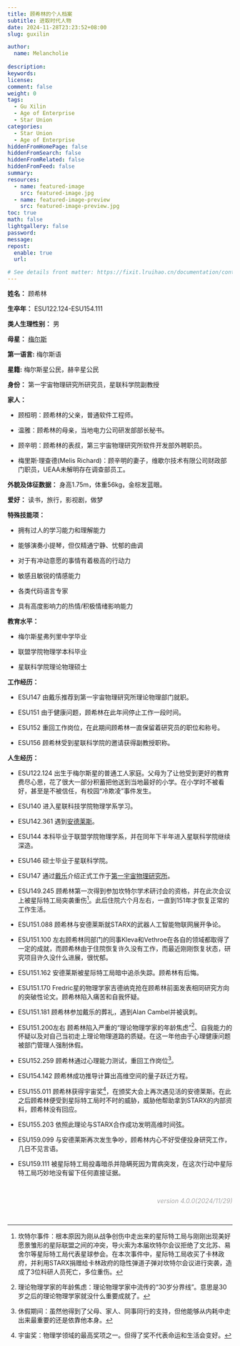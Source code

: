 ```yaml
---
title: 顾希林的个人档案
subtitle: 进取时代人物
date: 2024-11-28T23:23:52+08:00
slug: guxilin

author:
  name: Melancholie
  
description:
keywords:
license:
comment: false
weight: 0
tags:
  - Gu Xilin
  - Age of Enterprise
  - Star Union
categories:
  - Star Union
  - Age of Enterprise
hiddenFromHomePage: false
hiddenFromSearch: false
hiddenFromRelated: false
hiddenFromFeed: false
summary:
resources:
  - name: featured-image
    src: featured-image.jpg
  - name: featured-image-preview
    src: featured-image-preview.jpg
toc: true
math: false
lightgallery: false
password:
message:
repost:
  enable: true
  url:

# See details front matter: https://fixit.lruihao.cn/documentation/content-management/introduction/#front-matter
---
```


<!--more-->

**姓名：** 顾希林

**生卒年：** ESU122.124-ESU154.111

**类人生理性别：** 男

**母星：** [梅尔斯](/posts/cmels)

**第一语言:**  梅尔斯语

**星籍:**  梅尔斯星公民，赫辛星公民

**身份：** 第一宇宙物理研究所研究员，星联科学院副教授

**家人：** 

- 顾桓明：顾希林的父亲，普通软件工程师。

- 温雅：顾希林的母亲，当地电力公司研发部部长秘书。

- 顾辛明：顾希林的表叔，第三宇宙物理研究所软件开发部外聘职员。

- 梅里斯·理查德(Melis Richard)：顾辛明的妻子，维歇尔技术有限公司财政部门职员，UEAA未解明存在调查部员工。

**外貌及体征数据：** 身高1.75m，体重56kg，金棕发蓝眼。

**爱好：** 读书，旅行，影视剧，做梦

**特殊技能项：** 

- 拥有过人的学习能力和理解能力

- 能够演奏小提琴，但仅精通宁静、忧郁的曲调

- 对于有冲动意愿的事情有着极高的行动力

- 敏感且敏锐的情感能力

- 各类代码语言专家

- 具有高度影响力的热情/积极情绪影响能力

**教育水平：** 

- 梅尔斯星弗列里中学毕业

- 联盟学院物理学本科毕业

- 星联科学院理论物理硕士

**工作经历：**

- ESU147 由戴乐推荐到第一宇宙物理研究所理论物理部门就职。

- ESU151 由于健康问题，顾希林在此年间停止工作一段时间。

- ESU152 重回工作岗位，在此期间顾希林一直保留着研究员的职位和称号。

- ESU156 顾希林受到星联科学院的邀请获得副教授职称。

**人生经历：**

- ESU122.124 出生于梅尔斯星的普通工人家庭。父母为了让他受到更好的教育费尽心思，花了很大一部分积蓄把他送到当地最好的小学。在小学时不被看好，甚至是不被信任，有校园“冷欺凌”事件发生。

- ESU140 进入星联科技学院物理学系学习。

- ESU142.361 遇到[安德莱斯](/posts/andresadrian)。

- ESU144 本科毕业于联盟学院物理学系，并在同年下半年进入星联科学院继续深造。

- ESU146 硕士毕业于星联科学院。

- ESU147 通过[戴乐](/posts/daile)介绍正式工作于[第一宇宙物理研究所](/posts/1upl)。

- ESU149.245 顾希林第一次得到参加坎特尔学术研讨会的资格，并在此次会议上被星际特工局突袭重伤[^坎特尔事件]。此后住院六个月左右，一直到151年才恢复正常的工作生活。

- ESU151.088 顾希林与安德莱斯就STARX的武器人工智能物联网展开争论。

- ESU151.100 左右顾希林同部门的同事Kleva和Vethroe在各自的领域都取得了一定的成就，而顾希林由于住院恢复许久没有工作，而最近刚刚恢复状态，研究项目许久没什么进展，很忧郁。

- ESU151.162 安德莱斯被星际特工局暗中追杀失踪。顾希林有后悔。

- ESU151.170 Fredric星的物理学家吉德纳克抢在顾希林前面发表相同研究方向的突破性论文。顾希林陷入痛苦和自我怀疑。

- ESU151.181 顾希林参加戴乐的葬礼，遇到Alan Cambel并被讽刺。

- ESU151.200左右 顾希林陷入严重的“理论物理学家的年龄焦虑”[^理论物理学家的年龄焦虑]、自我能力的怀疑以及对自己当初走上理论物理道路的质疑。在这一年他由于心理健康问题被部门管理人强制休假。

- ESU152.259 顾希林通过心理能力测试，重回工作岗位[^休假期间]。

- ESU154.142 顾希林成功推导计算出高维空间的量子跃迁方程。

- ESU155.011 顾希林获得宇宙奖[^宇宙奖]，在颁奖大会上再次遇见活的安德莱斯。在此之后顾希林便受到星际特工局时不时的威胁，威胁他帮助拿到STARX的内部资料，顾希林没有回应。

- ESU155.203 依照此理论与STARX合作成功发明高维时间弦。

- ESU159.099 与安德莱斯再次发生争吵，顾希林内心不好受便投身研究工作，几日不见言语。

- ESU159.111 被星际特工局投毒暗杀并隐瞒死因为胃病突发，在这次行动中星际特工局巧妙地没有留下任何直接证据。

<br/>

<div style="text-align:right;">
<font color=#A9A9A9> 

*version 4.0.0(2024/11/29)* 

</font>
</div>

<br/>

[^坎特尔事件]: 坎特尔事件：根本原因为刚从战争创伤中走出来的星际特工局与刚刚出现美好愿景雏形的星际联盟之间的冲突，导火索为本届坎特尔会议拒绝了文北苏、易舍尔等星际特工局代表星球参会。在本次事件中，星际特工局收买了卡林政府，并利用STARX捐赠给卡林政府的隐性弹道子弹对坎特尔会议进行突袭，造成了3位科研人员死亡，多位重伤。
[^理论物理学家的年龄焦虑]: 理论物理学家的年龄焦虑：理论物理学家中流传的“30岁分界线”。意思是30岁之后的理论物理学家就没什么重要成就了。
[^休假期间]: 休假期间：虽然他得到了父母、家人、同事同行的支持，但他能够从内耗中走出来最重要的还是依靠他本身。
[^宇宙奖]: 宇宙奖：物理学领域的最高奖项之一。但得了奖不代表命运和生活会变好。